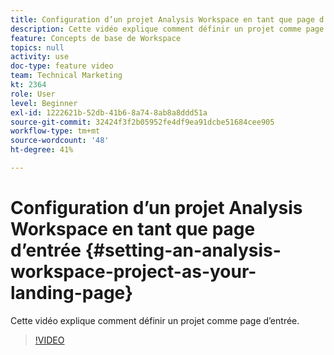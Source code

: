 ```yaml
---
title: Configuration d’un projet Analysis Workspace en tant que page d’entrée
description: Cette vidéo explique comment définir un projet comme page d’entrée.
feature: Concepts de base de Workspace
topics: null
activity: use
doc-type: feature video
team: Technical Marketing
kt: 2364
role: User
level: Beginner
exl-id: 1222621b-52db-41b6-8a74-8ab8a8ddd51a
source-git-commit: 32424f3f2b05952fe4df9ea91dcbe51684cee905
workflow-type: tm+mt
source-wordcount: '48'
ht-degree: 41%

---
```


# Configuration d’un projet Analysis Workspace en tant que page d’entrée {#setting-an-analysis-workspace-project-as-your-landing-page}

Cette vidéo explique comment définir un projet comme page d’entrée.

>[!VIDEO](https://video.tv.adobe.com/v/25460/?quality=12)
